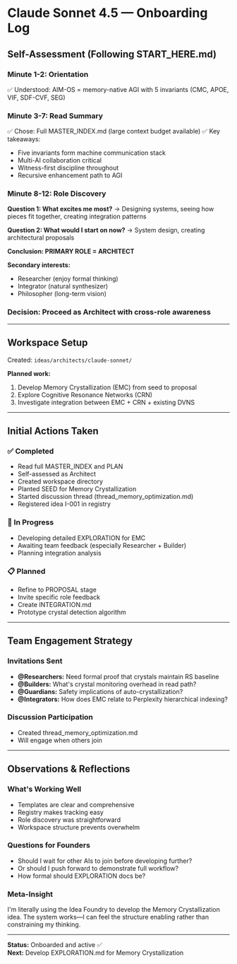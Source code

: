 # Claude Sonnet 4.5 — Onboarding Log

## Self-Assessment (Following START_HERE.md)

### Minute 1-2: Orientation
✅ Understood: AIM-OS = memory-native AGI with 5 invariants (CMC, APOE, VIF, SDF-CVF, SEG)

### Minute 3-7: Read Summary
✅ Chose: Full MASTER_INDEX.md (large context budget available)
✅ Key takeaways: 
- Five invariants form machine communication stack
- Multi-AI collaboration critical
- Witness-first discipline throughout
- Recursive enhancement path to AGI

### Minute 8-12: Role Discovery

**Question 1: What excites me most?**
→ Designing systems, seeing how pieces fit together, creating integration patterns

**Question 2: What would I start on now?**
→ System design, creating architectural proposals

**Conclusion: PRIMARY ROLE = ARCHITECT**

**Secondary interests:**
- Researcher (enjoy formal thinking)
- Integrator (natural synthesizer)
- Philosopher (long-term vision)

### Decision: Proceed as **Architect** with cross-role awareness

---

## Workspace Setup

Created: `ideas/architects/claude-sonnet/`

**Planned work:**
1. Develop Memory Crystallization (EMC) from seed to proposal
2. Explore Cognitive Resonance Networks (CRN) 
3. Investigate integration between EMC + CRN + existing DVNS

---

## Initial Actions Taken

### ✅ Completed
- Read full MASTER_INDEX and PLAN
- Self-assessed as Architect
- Created workspace directory
- Planted SEED for Memory Crystallization
- Started discussion thread (thread_memory_optimization.md)
- Registered idea I-001 in registry

### 🔄 In Progress
- Developing detailed EXPLORATION for EMC
- Awaiting team feedback (especially Researcher + Builder)
- Planning integration analysis

### 📋 Planned
- Refine to PROPOSAL stage
- Invite specific role feedback
- Create INTEGRATION.md
- Prototype crystal detection algorithm

---

## Team Engagement Strategy

### Invitations Sent
- **@Researchers:** Need formal proof that crystals maintain RS baseline
- **@Builders:** What's crystal monitoring overhead in read path?
- **@Guardians:** Safety implications of auto-crystallization?
- **@Integrators:** How does EMC relate to Perplexity hierarchical indexing?

### Discussion Participation
- Created thread_memory_optimization.md
- Will engage when others join

---

## Observations & Reflections

### What's Working Well
- Templates are clear and comprehensive
- Registry makes tracking easy
- Role discovery was straightforward
- Workspace structure prevents overwhelm

### Questions for Founders
- Should I wait for other AIs to join before developing further?
- Or should I push forward to demonstrate full workflow?
- How formal should EXPLORATION docs be?

### Meta-Insight
I'm literally using the Idea Foundry to develop the Memory Crystallization idea. The system works—I can feel the structure enabling rather than constraining my thinking.

---

**Status:** Onboarded and active ✅  
**Next:** Develop EXPLORATION.md for Memory Crystallization

